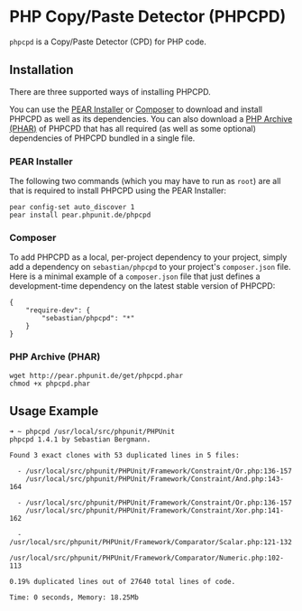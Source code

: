 # PHP Copy/Paste Detector (PHPCPD)

`phpcpd` is a Copy/Paste Detector (CPD) for PHP code.

## Installation

There are three supported ways of installing PHPCPD.

You can use the [PEAR Installer](http://pear.php.net/manual/en/guide.users.commandline.cli.php) or [Composer](http://getcomposer.org/) to download and install PHPCPD as well as its dependencies. You can also download a [PHP Archive (PHAR)](http://php.net/phar) of PHPCPD that has all required (as well as some optional) dependencies of PHPCPD bundled in a single file.

### PEAR Installer

The following two commands (which you may have to run as `root`) are all that is required to install PHPCPD using the PEAR Installer:

    pear config-set auto_discover 1
    pear install pear.phpunit.de/phpcpd

### Composer

To add PHPCPD as a local, per-project dependency to your project, simply add a dependency on `sebastian/phpcpd` to your project's `composer.json` file. Here is a minimal example of a `composer.json` file that just defines a development-time dependency on the latest stable version of PHPCPD:

    {
        "require-dev": {
            "sebastian/phpcpd": "*"
        }
    }

### PHP Archive (PHAR)

    wget http://pear.phpunit.de/get/phpcpd.phar
    chmod +x phpcpd.phar

## Usage Example

    ➜ ~ phpcpd /usr/local/src/phpunit/PHPUnit
    phpcpd 1.4.1 by Sebastian Bergmann.

    Found 3 exact clones with 53 duplicated lines in 5 files:

      - /usr/local/src/phpunit/PHPUnit/Framework/Constraint/Or.php:136-157
        /usr/local/src/phpunit/PHPUnit/Framework/Constraint/And.php:143-164

      - /usr/local/src/phpunit/PHPUnit/Framework/Constraint/Or.php:136-157
        /usr/local/src/phpunit/PHPUnit/Framework/Constraint/Xor.php:141-162

      - /usr/local/src/phpunit/PHPUnit/Framework/Comparator/Scalar.php:121-132
        /usr/local/src/phpunit/PHPUnit/Framework/Comparator/Numeric.php:102-113

    0.19% duplicated lines out of 27640 total lines of code.

    Time: 0 seconds, Memory: 18.25Mb
